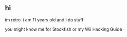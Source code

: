 ## hi
im retro. i am 11 years old and i do stuff

you might know me for Stockfish or my Wii Hacking Guide
